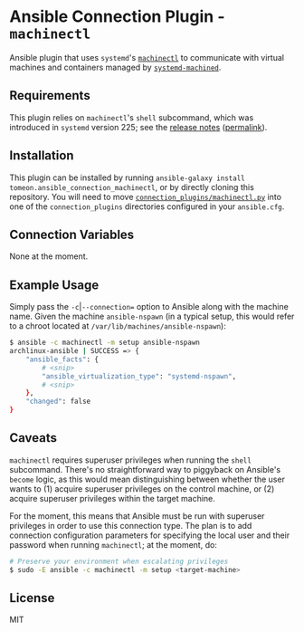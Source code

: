 Ansible Connection Plugin - `machinectl`
========================================

Ansible plugin that uses `systemd`'s
[`machinectl`](https://www.freedesktop.org/software/systemd/man/machinectl.html)
to communicate with virtual machines and containers managed by
[`systemd-machined`](https://www.freedesktop.org/software/systemd/man/systemd-machined.service.html).

Requirements
------------

This plugin relies on `machinectl`'s `shell` subcommand, which was introduced
in `systemd` version 225; see the [release
notes](https://github.com/systemd/systemd/blob/master/NEWS#L1233-L1241)
([permalink](https://github.com/systemd/systemd/blob/3dea75dead5d3b229c9780de63479ea0aa655ba5/NEWS#L1233-L1241)).

Installation
------------

This plugin can be installed by running `ansible-galaxy install
tomeon.ansible_connection_machinectl`, or by directly cloning this repository.
You will need to move
[`connection_plugins/machinectl.py`](connection_plugins/machinectl.py) into one
of the `connection_plugins` directories configured in your `ansible.cfg`.

Connection Variables
--------------------

None at the moment.

Example Usage
-------------

Simply pass the `-c`|`--connection=` option to Ansible along with the machine
name.  Given the machine `ansible-nspawn` (in a typical setup, this would refer
to a chroot located at `/var/lib/machines/ansible-nspawn`):

```sh
$ ansible -c machinectl -m setup ansible-nspawn
archlinux-ansible | SUCCESS => {
    "ansible_facts": {
        # <snip>
        "ansible_virtualization_type": "systemd-nspawn",
        # <snip>
    },
    "changed": false
}
```

Caveats
-------

`machinectl` requires superuser privileges when running the `shell` subcommand.
There's no straightforward way to piggyback on Ansible's `become` logic, as
this would mean distinguishing between whether the user wants to (1) acquire
superuser privileges on the control machine, or (2) acquire superuser
privileges within the target machine.

For the moment, this means that Ansible must be run with superuser privileges
in order to use this connection type.  The plan is to add connection
configuration parameters for specifying the local user and their password when
running `machinectl`; at the moment, do:

```sh
# Preserve your environment when escalating privileges
$ sudo -E ansible -c machinectl -m setup <target-machine>
```

License
-------

MIT
